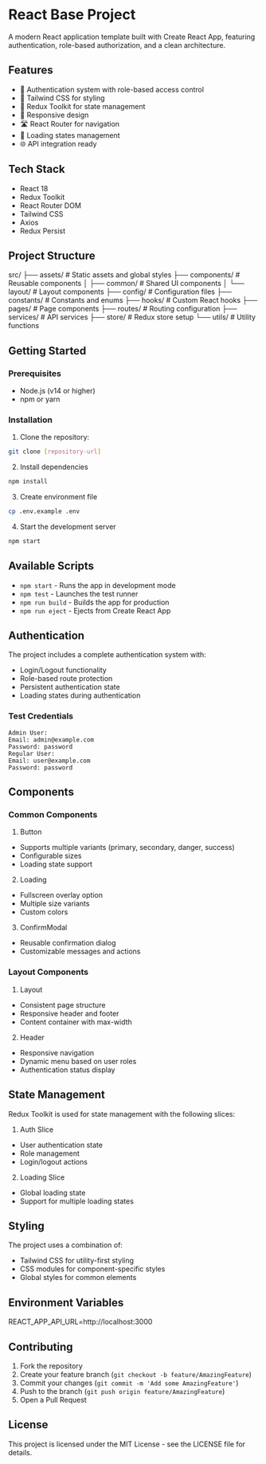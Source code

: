 # React Base Project

A modern React application template built with Create React App, featuring authentication, role-based authorization, and a clean architecture.

## Features

- 🔐 Authentication system with role-based access control
- 🎨 Tailwind CSS for styling
- 🔄 Redux Toolkit for state management
- 📱 Responsive design
- 🛣️ React Router for navigation
- 🔄 Loading states management
- 🌐 API integration ready

## Tech Stack

- React 18
- Redux Toolkit
- React Router DOM
- Tailwind CSS
- Axios
- Redux Persist

## Project Structure
src/
├── assets/ # Static assets and global styles
├── components/ # Reusable components
│ ├── common/ # Shared UI components
│ └── layout/ # Layout components
├── config/ # Configuration files
├── constants/ # Constants and enums
├── hooks/ # Custom React hooks
├── pages/ # Page components
├── routes/ # Routing configuration
├── services/ # API services
├── store/ # Redux store setup
└── utils/ # Utility functions

## Getting Started

### Prerequisites

- Node.js (v14 or higher)
- npm or yarn

### Installation

1. Clone the repository:
```bash
git clone [repository-url]
```
2. Install dependencies
```bash
npm install
```
3. Create environment file
```bash
cp .env.example .env
```
4. Start the development server
```bash
npm start
```

## Available Scripts

- `npm start` - Runs the app in development mode
- `npm test` - Launches the test runner
- `npm run build` - Builds the app for production
- `npm run eject` - Ejects from Create React App

## Authentication

The project includes a complete authentication system with:

- Login/Logout functionality
- Role-based route protection
- Persistent authentication state
- Loading states during authentication

### Test Credentials

    Admin User:
    Email: admin@example.com
    Password: password
    Regular User:
    Email: user@example.com
    Password: password

## Components

### Common Components

1. Button
- Supports multiple variants (primary, secondary, danger, success)
- Configurable sizes
- Loading state support

2. Loading
- Fullscreen overlay option
- Multiple size variants
- Custom colors

3. ConfirmModal
- Reusable confirmation dialog
- Customizable messages and actions

### Layout Components

1. Layout
- Consistent page structure
- Responsive header and footer
- Content container with max-width

2. Header
- Responsive navigation
- Dynamic menu based on user roles
- Authentication status display

## State Management

Redux Toolkit is used for state management with the following slices:

1. Auth Slice
- User authentication state
- Role management
- Login/logout actions

2. Loading Slice
- Global loading state
- Support for multiple loading states

## Styling

The project uses a combination of:

- Tailwind CSS for utility-first styling
- CSS modules for component-specific styles
- Global styles for common elements

## Environment Variables

REACT_APP_API_URL=http://localhost:3000


## Contributing

1. Fork the repository
2. Create your feature branch (`git checkout -b feature/AmazingFeature`)
3. Commit your changes (`git commit -m 'Add some AmazingFeature'`)
4. Push to the branch (`git push origin feature/AmazingFeature`)
5. Open a Pull Request

## License

This project is licensed under the MIT License - see the LICENSE file for details.
